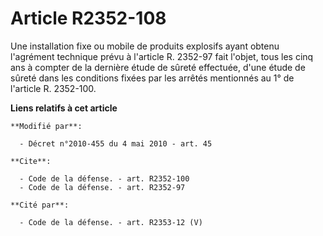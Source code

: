 # Article R2352-108

Une installation fixe ou mobile de produits explosifs ayant obtenu l'agrément technique prévu à l'article R. 2352-97 fait
l'objet, tous les cinq ans à compter de la dernière étude de sûreté effectuée, d'une étude de sûreté dans les conditions
fixées par les arrêtés mentionnés au 1° de l'article R. 2352-100.

**Liens relatifs à cet article**

	**Modifié par**:

	  - Décret n°2010-455 du 4 mai 2010 - art. 45

	**Cite**:

	  - Code de la défense. - art. R2352-100
	  - Code de la défense. - art. R2352-97

	**Cité par**:

	  - Code de la défense. - art. R2353-12 (V)
